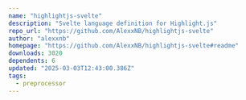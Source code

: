 ```yaml
---
name: "highlightjs-svelte"
description: "Svelte language definition for Highlight.js"
repo_url: "https://github.com/AlexxNB/highlightjs-svelte"
author: "alexxnb"
homepage: "https://github.com/AlexxNB/highlightjs-svelte#readme"
downloads: 3020
dependents: 6
updated: "2025-03-03T12:43:00.386Z"
tags: 
  - preprocessor
---
```

